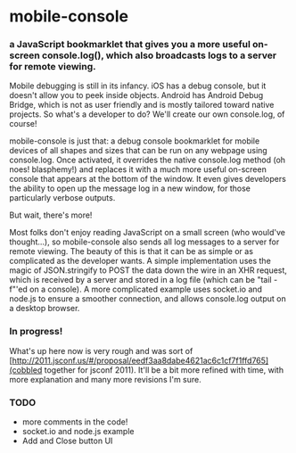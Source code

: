 mobile-console
=========

### a JavaScript bookmarklet that gives you a more useful on-screen console.log(), which also broadcasts logs to a server for remote viewing.

Mobile debugging is still in its infancy. iOS has a debug console, but it doesn't allow you to peek inside objects. Android has Android Debug Bridge, which is not as user friendly and is mostly tailored toward native projects. So what's a developer to do? We'll create our own console.log, of course!

mobile-console is just that: a debug console bookmarklet for mobile devices of all shapes and sizes that can be run on any webpage using console.log. Once activated, it overrides the native console.log method (oh noes! blasphemy!) and replaces it with a much more useful on-screen console that appears at the bottom of the window. It even gives developers the ability to open up the message log in a new window, for those particularly verbose outputs.

But wait, there's more!

Most folks don't enjoy reading JavaScript on a small screen (who would've thought...), so mobile-console also sends all log messages to a server for remote viewing. The beauty of this is that it can be as simple or as complicated as the developer wants. A simple implementation uses the magic of JSON.stringify to POST the data down the wire in an XHR request, which is received by a server and stored in a log file (which can be "tail -f"'ed on a console). A more complicated example uses socket.io and node.js to ensure a smoother connection, and allows console.log output on a desktop browser.


### In progress!

What's up here now is very rough and was sort of [http://2011.jsconf.us/#/proposal/eedf3aa8dabe4621ac6c1cf7f1ffd765](cobbled together for jsconf 2011).  It'll be a bit more refined with time, with more explanation and many more revisions I'm sure.

### TODO
*   more comments in the code!
*   socket.io and node.js example
*   Add and Close button UI